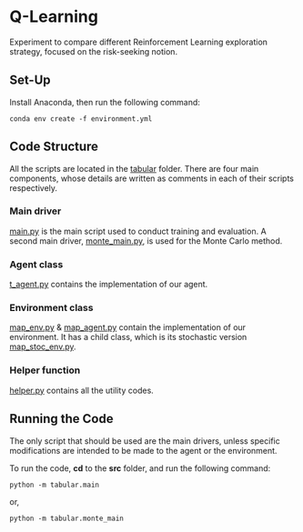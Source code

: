 # Q-Learning
Experiment to compare different Reinforcement Learning exploration strategy, focused on the risk-seeking notion.

## Set-Up

Install Anaconda, then run the following
command:

```
conda env create -f environment.yml
```


## Code Structure

All the scripts are located in the [tabular](src/tabular)
folder. There are four main components, whose details are written as
comments in each of their scripts respectively.

### Main driver 
[main.py](src/tabular/main.py) is the main script used to conduct
training and evaluation. A second main driver, [monte_main.py](src/tabular/monte_main.py), is used for the Monte Carlo method.

### Agent class 
[t_agent.py](src/tabular/t_agent.py) contains the implementation of our agent.

### Environment class 
[map_env.py](src/tabular/map_env.py) &
[map_agent.py](src/tabular/map_agent.py) contain the implementation of
our environment. It has a child class, which is its stochastic version [map_stoc_env.py](src/tabular/map_stoc_env.py).

### Helper function 
[helper.py](src/tabular/helper.py) contains all the utility codes.


## Running the Code

The only script that should be used are the main drivers, unless
specific modifications are intended to be made to the agent or the environment.

To run the code, **cd** to the **src** folder, and run the following
command:

```
python -m tabular.main
```

or,

```
python -m tabular.monte_main
```
